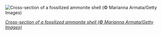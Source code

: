 
![Cross-section of a fossilized ammonite shell (© Marianna Armata/Getty Images)](https://cn.bing.com//th?id=OHR.AmmoniteShell_EN-US5528406530_1920x1080.jpg&rf=LaDigue_1920x1080.jpg&pid=hp)

*[Cross-section of a fossilized ammonite shell (© Marianna Armata/Getty Images)](https://www.bing.com/search?q=Ammonoidea&form=hpcapt&filters=HpDate%3a%2220211123_0800%22)*
